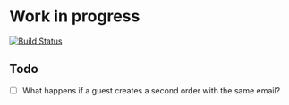 # Work in progress

[![Build Status](https://travis-ci.org/OFFLINE-GmbH/oc-mall-plugin.svg?branch=develop)](https://travis-ci.org/OFFLINE-GmbH/oc-mall-plugin)

## Todo

* [ ] What happens if a guest creates a second order with the same email?
